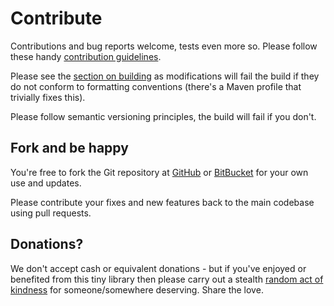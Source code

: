 # Contribute

Contributions and bug reports welcome, tests even more so.  Please follow these handy [contribution guidelines][contribution-guidelines].

Please see the [section on building][about-building] as modifications will fail the build if they do not conform to formatting conventions 
(there's a Maven profile that trivially fixes this).

Please follow semantic versioning principles, the build will fail if you don't.


## Fork and be happy

You're free to fork the Git repository at [GitHub][github-unexceptional] or [BitBucket][bitbucket-unexceptional] for your own use and updates.

Please contribute your fixes and new features back to the main codebase using pull requests.

## Donations?

We don't accept cash or equivalent donations - but if you've enjoyed or benefited from this tiny library
then please carry out a stealth [random act of kindness][random-act-of-kindness]
for someone/somewhere deserving.  Share the love.



[about-building]: /about.html#Building
[github-unexceptional]: https://github.com/earcam/io.earcam.unexceptional/
[bitbucket-unexceptional]: https://github.com/earcam/io.earcam.unexceptional/
[contribution-guidelines]: https://github.com/necolas/issue-guidelines/blob/master/CONTRIBUTING.md 
[random-act-of-kindness]: https://www.randomactsofkindness.org/kindness-ideas
